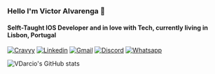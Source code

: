 ### Hello I'm Victor Alvarenga 👋
#### Selft-Taught IOS Developer and in love with Tech, currently living in Lisbon, Portugal

[![Cravyy](https://img.shields.io/badge/App_Store-0D96F6?style=for-the-badge&logo=app-store&logoColor=white)](https://apps.apple.com/pt/app/cravyy/id1589307279?l=en)
[![Linkedin](https://img.shields.io/badge/LinkedIn-0077B5?style=for-the-badge&logo=linkedin&logoColor=white)](https://www.linkedin.com/in/victor-alvarenga-804432223/)
[![Gmail](https://img.shields.io/badge/Gmail-D14836?style=for-the-badge&logo=gmail&logoColor=white)](iosdevdarcio@gmail.com)
[![Discord](https://img.shields.io/badge/Discord-7289DA?style=for-the-badge&logo=discord&logoColor=white)](Darcio#2162)
[![Whatsapp](https://img.shields.io/badge/WhatsApp-25D366?style=for-the-badge&logo=whatsapp&logoColor=white)](https://wa.me/+351933339124)


![VDarcio's GitHub stats](https://github-readme-stats.vercel.app/api?username=VDarcio&show_icons=true&theme=dracula)




